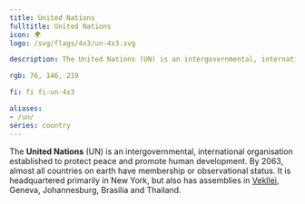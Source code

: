 ```yaml
---
title: United Nations
fulltitle: United Nations
icon: 🌍
logo: /svg/flags/4x3/un-4x3.svg

description: The United Nations (UN) is an intergovernmental, international organisation established to protect peace and promote human development.

rgb: 76, 146, 219

fi: fi fi-un-4x3

aliases:
- /un/
series: country
---
```


The **United Nations** (UN) is an intergovernmental, international organisation established to protect peace and promote human development. By 2063, almost all countries on earth have membership or observational status. It is headquartered primarily in New York, but also has assemblies in [<span class="fi fi-com"></span> Vekllei](/vekllei), Geneva, Johannesburg, Brasilia and Thailand.
